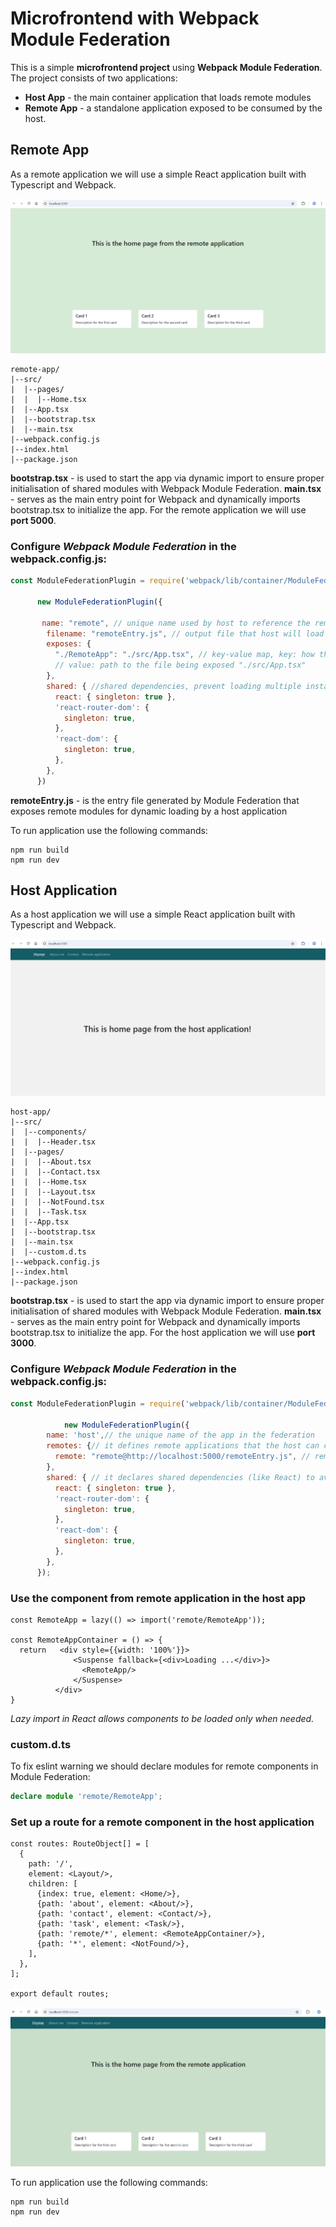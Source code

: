 # Microfrontend with Webpack Module Federation

This is a simple **microfrontend project** using **Webpack Module Federation**.
The project consists of two applications:
- **Host App** - the main container application that loads remote modules
- **Remote App** - a standalone application exposed to be consumed by the host.

## Remote App
As a remote application we will use a simple React application built with Typescript and Webpack.

![img.png](img.png)

```
remote-app/
|--src/
|  |--pages/
|  |  |--Home.tsx
|  |--App.tsx
|  |--bootstrap.tsx
|  |--main.tsx
|--webpack.config.js
|--index.html
|--package.json
```
**bootstrap.tsx** - is used to start the app via dynamic import to ensure proper initialisation of shared modules with Webpack Module Federation.
**main.tsx** - serves as the main entry point for Webpack and dynamically imports bootstrap.tsx to initialize the app.
For the remote application we will use **port 5000**.

### Configure _Webpack Module Federation_ in the **webpack.config.js**:
```js
const ModuleFederationPlugin = require('webpack/lib/container/ModuleFederationPlugin');

      new ModuleFederationPlugin({

       name: "remote", // unique name used by host to reference the remote
        filename: "remoteEntry.js", // output file that host will load
        exposes: { 
          "./RemoteApp": "./src/App.tsx", // key-value map, key: how the host imports the module "RemoteApp"
          // value: path to the file being exposed "./src/App.tsx"
        },
        shared: { //shared dependencies, prevent loading multiple instances of shared library like React
          react: { singleton: true },
          'react-router-dom': {
            singleton: true,
          },
          'react-dom': {
            singleton: true,
          },
        },
      })
```
**remoteEntry.js** - is the entry file generated by Module Federation that exposes remote modules for dynamic loading by a host application

To run application use the following commands:
```
npm run build
npm run dev
```


## Host Application
As a host application we will use a simple React application built with Typescript and Webpack.

![img_1.png](img_1.png)

```
host-app/
|--src/
|  |--components/
|  |  |--Header.tsx
|  |--pages/
|  |  |--About.tsx
|  |  |--Contact.tsx
|  |  |--Home.tsx
|  |  |--Layout.tsx
|  |  |--NotFound.tsx
|  |  |--Task.tsx
|  |--App.tsx
|  |--bootstrap.tsx
|  |--main.tsx
|  |--custom.d.ts
|--webpack.config.js
|--index.html
|--package.json
```
**bootstrap.tsx** - is used to start the app via dynamic import to ensure proper initialisation of shared modules with Webpack Module Federation.
**main.tsx** - serves as the main entry point for Webpack and dynamically imports bootstrap.tsx to initialize the app.
For the host application we will use **port 3000**.

### Configure _Webpack Module Federation_ in the **webpack.config.js**:
```js
const ModuleFederationPlugin = require('webpack/lib/container/ModuleFederationPlugin');

            new ModuleFederationPlugin({
        name: 'host',// the unique name of the app in the federation
        remotes: {// it defines remote applications that the host can consume
          remote: "remote@http://localhost:5000/remoteEntry.js", // remoteAppName@url_to_remoteEntry.js
        },
        shared: { // it declares shared dependencies (like React) to avoid loading duplicates
          react: { singleton: true },
          'react-router-dom': {
            singleton: true,
          },
          'react-dom': {
            singleton: true,
          },
        },
      });
```
### Use the component from remote application in the host app
```tsx
const RemoteApp = lazy(() => import('remote/RemoteApp'));

const RemoteAppContainer = () => {
  return   <div style={{width: '100%'}}>
              <Suspense fallback={<div>Loading ...</div>}>
                <RemoteApp/>
              </Suspense>
          </div>
}
```
_Lazy import in React allows components to be loaded only when needed._

### custom.d.ts
To fix eslint warning we should declare modules for remote components in Module Federation:

```ts
declare module 'remote/RemoteApp';
```
### Set up a route for a remote component in the host application

```tsx
const routes: RouteObject[] = [
  {
    path: '/',
    element: <Layout/>,
    children: [
      {index: true, element: <Home/>},
      {path: 'about', element: <About/>},
      {path: 'contact', element: <Contact/>},
      {path: 'task', element: <Task/>},
      {path: 'remote/*', element: <RemoteAppContainer/>},
      {path: '*', element: <NotFound/>},
    ],
  },
];

export default routes;
```

![img_2.png](img_2.png)

To run application use the following commands:
```
npm run build
npm run dev
```
